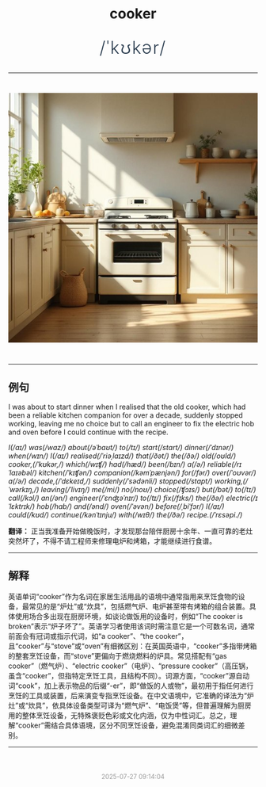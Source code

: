 <div align="center">

# cooker

<div style="margin: 30px 0;">
<h1 style="font-size: 2.5em; font-weight: 300; letter-spacing: 2px; margin: 0; color: #2c3e50;">
/ˈkʊkər/
</h1>
</div>

</div>

---

<div align="center" style="margin: 40px 0;">

![cooker](images/cooker.png)

</div>

---

## 例句

I was about to start dinner when I realised that the old cooker, which had been a reliable kitchen companion for over a decade, suddenly stopped working, leaving me no choice but to call an engineer to fix the electric hob and oven before I could continue with the recipe.

*I(/aɪ/) was(/wɑz/) about(/əˈbaʊt/) to(/tɪ/) start(/stɑrt/) dinner(/ˈdɪnər/) when(/wɪn/) I(/aɪ/) realised(/ˈriəˌlaɪzd/) that(/ðət/) the(/ðə/) old(/oʊld/) cooker,(/ˈkʊkər,/) which(/wɪʧ/) had(/hæd/) been(/bɪn/) a(/ə/) reliable(/rɪˈlaɪəbəl/) kitchen(/ˈkɪʧən/) companion(/kəmˈpænjən/) for(/fər/) over(/ˈoʊvər/) a(/ə/) decade,(/ˈdɛkeɪd,/) suddenly(/ˈsədənli/) stopped(/stɑpt/) working,(/ˈwərkɪŋ,/) leaving(/ˈlivɪŋ/) me(/mi/) no(/noʊ/) choice(/ʧɔɪs/) but(/bət/) to(/tɪ/) call(/kɔl/) an(/ən/) engineer(/ˈɛnʤəˈnɪr/) to(/tɪ/) fix(/fɪks/) the(/ðə/) electric(/ɪˈlɛktrɪk/) hob(/hɑb/) and(/ənd/) oven(/ˈəvən/) before(/ˌbiˈfɔr/) I(/aɪ/) could(/kʊd/) continue(/kənˈtɪnju/) with(/wɪθ/) the(/ðə/) recipe.(/ˈrɛsəpi./)*

**翻译：** 正当我准备开始做晚饭时，才发现那台陪伴厨房十余年、一直可靠的老灶突然坏了，不得不请工程师来修理电炉和烤箱，才能继续进行食谱。

---

## 解释

英语单词“cooker”作为名词在家居生活用品的语境中通常指用来烹饪食物的设备，最常见的是“炉灶”或“炊具”，包括燃气炉、电炉甚至带有烤箱的组合装置。具体使用场合多出现在厨房环境，如谈论做饭用的设备时，例如“The cooker is broken”表示“炉子坏了”。英语学习者使用该词时需注意它是一个可数名词，通常前面会有冠词或指示代词，如“a cooker”、“the cooker”，且“cooker”与“stove”或“oven”有细微区别：在英国英语中，“cooker”多指带烤箱的整套烹饪设备，而“stove”更偏向于燃烧燃料的炉具。常见搭配有“gas cooker”（燃气炉）、“electric cooker”（电炉）、“pressure cooker”（高压锅，虽含“cooker”，但指特定烹饪工具，且结构不同）。词源方面，“cooker”源自动词“cook”，加上表示物品的后缀“-er”，即“做饭的人或物”，最初用于指任何进行烹饪的工具或装置，后来演变专指烹饪设备。在中文语境中，它准确的译法为“炉灶”或“炊具”，依具体设备类型可译为“燃气炉”、“电饭煲”等，但普遍理解为厨房用的整体烹饪设备，无特殊褒贬色彩或文化内涵，仅为中性词汇。总之，理解“cooker”需结合具体语境，区分不同烹饪设备，避免混淆同类词汇的细微差别。


---

<div align="center" style="margin-top: 50px;">
<small style="color: #999; font-size: 0.9em;">2025-07-27 09:14:04</small>
</div>

